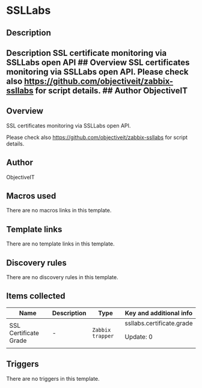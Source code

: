# SSLLabs

## Description

## Description SSL certificate monitoring via SSLLabs open API ## Overview SSL certificates monitoring via SSLLabs open API. Please check also <https://github.com/objectiveit/zabbix-ssllabs> for script details. ## Author ObjectiveIT 

## Overview

SSL certificates monitoring via SSLLabs open API.


Please check also <https://github.com/objectiveit/zabbix-ssllabs> for script details.



## Author

ObjectiveIT

## Macros used

There are no macros links in this template.

## Template links

There are no template links in this template.

## Discovery rules

There are no discovery rules in this template.

## Items collected

|Name|Description|Type|Key and additional info|
|----|-----------|----|----|
|SSL Certificate Grade|<p>-</p>|`Zabbix trapper`|ssllabs.certificate.grade<p>Update: 0</p>|
## Triggers

There are no triggers in this template.

